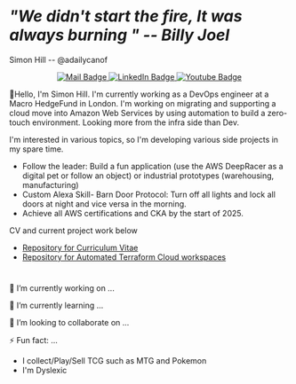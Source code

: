 # _"We didn't start the fire, It was always burning " -- Billy Joel_

 Simon Hill -- @adailycanof
<div id="badges" align="center">
  <a href="mailto:simon.hill@adailycanof.co.uk">
    <img src="https://img.shields.io/badge/Proton%20Mail-6D4AFF?logo=protonmail&logoColor=fff" alt="Mail Badge"/>
</a>
  <a href="[your-linkedin-URL](https://www.linkedin.com/in/adailycanof/)">
    <img src="https://img.shields.io/badge/Linkedin-%230077B5.svg?logo=linkedin&logoColor=white" alt="LinkedIn Badge"/>
</a>
  <a href="[your-linkedin-URL](https://www.linkedin.com/in/adailycanof/)">
    <img src="https://img.shields.io/badge/YouTube-%23FF0000.svg?logo=YouTube&logoColor=white" alt="Youtube Badge"/>
</a>
  
  </div>
  <div align="center">
<img src="https://komarev.com/ghpvc/?username=your-github-username&style=flat-square&color=blue" alt=""/>
</div>

👋Hello, I'm Simon Hill. I'm currently working as a DevOps engineer at a Macro HedgeFund in London. I'm working on migrating and supporting a cloud move into Amazon Web Services by using automation to build a zero-touch environment. Looking more from the infra side than Dev.

I'm interested in various topics, so I'm developing various side projects in my spare time.

- Follow the leader: Build a fun application (use the AWS DeepRacer as a digital pet or follow an object) or industrial prototypes (warehousing, manufacturing)
- Custom Alexa Skill- Barn Door Protocol: Turn off all lights and lock all doors at night and vice versa in the morning.
- Achieve all AWS certifications and CKA by the start of 2025.

CV and current project work below

- [Repository for Curriculum Vitae](https://github.com/adailycanof/CV)
- [Repository for Automated Terraform Cloud workspaces](https://github.com/adailycanof/CV)

#
  🔭 I’m currently working on ...
  

  🌱 I’m currently learning ...


  👯 I’m looking to collaborate on ...

  


  ⚡ Fun fact: ...
   - I collect/Play/Sell TCG such as MTG and Pokemon
   - I'm Dyslexic

<!--
**adailycanof/adailycanof** is a ✨ _special_ ✨ repository because its `README.md` (this file) appears on your GitHub profile.
-->
